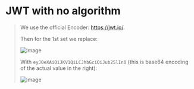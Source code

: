 # JWT with no algorithm
>
> We use the official Encoder: https://jwt.io/.
>
> Then for the 1st set we replace:
>
> ![image](https://github.com/user-attachments/assets/27a99eec-0f66-406b-8b66-394178a449d6)
>
> With ```eyJ0eXAiOiJKV1QiLCJhbGciOiJub25lIn0``` (this is base64 encoding of the actual value in the right):
>
> ![image](https://github.com/user-attachments/assets/44b3dd56-62c7-42b5-905b-5415d2552727)

